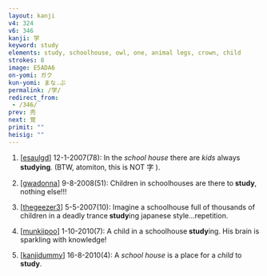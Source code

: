 ```yaml
---
layout: kanji
v4: 324
v6: 346
kanji: 学
keyword: study
elements: study, schoolhouse, owl, one, animal legs, crown, child
strokes: 8
image: E5ADA6
on-yomi: ガク
kun-yomi: まな.ぶ
permalink: /学/
redirect_from:
 - /346/
prev: 売
next: 覚
primit: ""
heisig: ""
---
```


1) [<a href="http://kanji.koohii.com/profile/esaulgd">esaulgd</a>] 12-1-2007(78): In the <em>school house</em> there are <em>kids</em> always <strong>studying</strong>. (BTW, atomiton, this is NOT 字 ).

2) [<a href="http://kanji.koohii.com/profile/gwadonna">gwadonna</a>] 9-8-2008(51): Children in schoolhouses are there to<strong> study</strong>, nothing else!!!

3) [<a href="http://kanji.koohii.com/profile/thegeezer3">thegeezer3</a>] 5-5-2007(10): Imagine a schoolhouse full of thousands of children in a deadly trance<strong> study</strong>ing japanese style...repetition.

4) [<a href="http://kanji.koohii.com/profile/munkiipoo">munkiipoo</a>] 1-10-2010(7): A child in a schoolhouse<strong> study</strong>ing. His brain is sparkling with knowledge!

5) [<a href="http://kanji.koohii.com/profile/kanjidummy">kanjidummy</a>] 16-8-2010(4): A <em>school house</em> is a place for a <em>child</em> to<strong> study</strong>.

